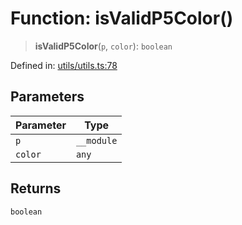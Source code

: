 # Function: isValidP5Color()

> **isValidP5Color**(`p`, `color`): `boolean`

Defined in: [utils/utils.ts:78](https://github.com/humanbydefinition/p5.asciify/blob/7bcb46eee7a4a607e842b6ccb8c930fbed351f10/src/lib/utils/utils.ts#L78)

## Parameters

| Parameter | Type       |
| --------- | ---------- |
| `p`       | `__module` |
| `color`   | `any`      |

## Returns

`boolean`
